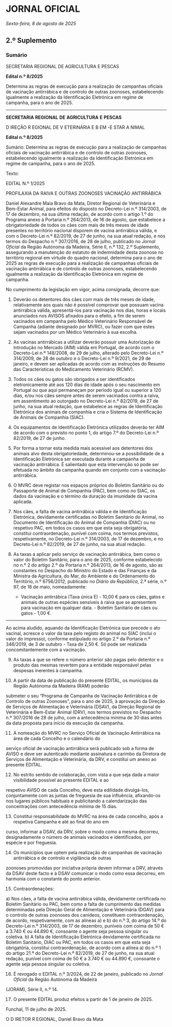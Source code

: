 # JORNAL OFICIAL

###### Sexta-feira, 8 de agosto de 2025

## **2.º Suplemento**

### **Sumário**

SECRETARIA REGIONAL DE AGRICULTURA E PESCAS


**Edital n.º 8/2025**

Determina as regras de execução para a realização de campanhas oficiais de
vacinação antirrábica e de controlo de outras zoonoses, estabelecendo igualmente a
realização da Identificação Eletrónica em regime de campanha, para o ano de 2025.




---

**SECRETARIA** **REGIONAL** **DE** **AGRICULTURA** **E** **PESCAS**


D IREÇÃO R EGIONAL DE V ETERINÁRIA E B EM -E STAR A NIMAL


**Edital n.º 8/2025**


Sumário:
Determina as regras de execução para a realização de campanhas oficiais de vacinação antirrábica e de controlo de outras zoonoses,
estabelecendo igualmente a realização da Identificação Eletrónica em regime de campanha, para o ano de 2025.

Texto:

EDITAL N.º 1/2025

PROFILAXIA DA RAIVA E OUTRAS ZOONOSES
VACINAÇÃO ANTIRRÁBICA

Daniel Alexandre Maia Bravo da Mata, Diretor Regional de Veterinária e Bem-Estar Animal, para efeitos do disposto no
Decreto-Lei n.º 314/2003, de 17 de dezembro, na sua última redação, de acordo com o artigo 1.º do Programa anexo à Portaria
n.º 264/2013, de 16 de agosto, que estabelece a obrigatoriedade de todos os cães com mais de três meses de idade presentes no
território nacional disporem de vacina antirrábica válida, e com o Decreto-Lei n.º 82/2019, de 27 de junho, na sua atual
redação, e nos termos do Despacho n.º 307/2016, de 28 de julho, publicado no _Jornal Oficial_ da Região Autónoma da
Madeira, Série II, n.º 132, 2.º Suplemento, assegurando a manutenção do estatuto de indemnidade desta zoonose no território
regional em virtude do quadro nacional, determina para o ano de 2025 as regras de execução para a realização de campanhas
oficiais de vacinação antirrábica e de controlo de outras zoonoses, estabelecendo igualmente a realização da Identificação
Eletrónica em regime de campanha.

No cumprimento da legislação em vigor, acima consignada, decorre que:

1. Deverão os detentores dos cães com mais de três meses de idade, relativamente aos quais não é possível comprovar
que possuam vacina antirrábica válida, apresentá-los para vacinação nos dias, horas e locais anunciados nos AVISOS
afixados para o efeito, a fim de serem vacinados em campanha pelo Médico Veterinário Responsável de Campanha
(adiante designado por MVRC), ou fazer com que estes sejam vacinados por um Médico Veterinário à sua escolha.

2. As vacinas antirrábicas a utilizar deverão possuir uma Autorização de Introdução no Mercado (AIM) válida em
Portugal, de acordo com o Decreto-Lei n.º 148/2008, de 29 de julho, alterado pelo Decreto-Lei n.º 314/2009, de 28 de
outubro e o Decreto-Lei n.º 9/2021, de 29 de janeiro, e devem ser aplicadas de acordo com as instruções do Resumo
das Características do Medicamento Veterinário (RCMV).

3. Todos os cães ou gatos são obrigados a ser identificados eletronicamente até aos 120 dias de idade após o seu
nascimento em Portugal ou que aqui permaneçam por período igual ou superior a 120 dias, e/ou nos cães sempre
antes de serem vacinados contra a raiva, em assentimento ao outorgado no Decreto-Lei n.º 82/2019, de 27 de junho,
na sua atual redação, que estabelece as regras de Identificação Eletrónica dos animais de companhia e cria o Sistema
de Identificação de Animais de Companhia (SIAC).

4. Os equipamentos de Identificação Eletrónica utilizados deverão ter AIM de acordo com o previsto no ponto 1, do
artigo 7.º do Decreto-Lei n.º 82/2019, de 27 de junho.

5. Por forma a tornar esta medida mais acessível aos detentores dos animais alvo desta obrigatoriedade, determinou-se a
possibilidade de a Identificação Eletrónica ser executada durante a campanha de vacinação antirrábica. É salientado
que esta intervenção só pode ser efetuada no âmbito da campanha quando em conjunto com a vacinação antirrábica.

6. O MVRC deve registar nos espaços próprios do Boletim Sanitário ou do Passaporte de Animal de Companhia (PAC),
bem como no SIAC, os dados da vacinação e o término da duração da imunidade da vacina aplicada.

7. Nos cães, a falta de vacina antirrábica válida e de Identificação Eletrónica, devidamente certificadas no Boletim
Sanitário do Animal, no Documento de Identificação do Animal de Companhia (DIAC) ou no respetivo PAC, em
todos os casos em que esta seja obrigatória, constitui contraordenação, punível com coima, nos termos previstos,
respetivamente, no Decreto-Lei n.º 314/2003, de 17 de dezembro, e no Decreto-Lei n.º 82/2019, de 27 de junho, na
sua atual redação.

8. As taxas a aplicar pelo serviço de vacinação antirrábica, bem como o valor do Boletim Sanitário, para o ano de 2025,
conforme estabelecido no n.º 2 do artigo 2.º da Portaria n.º 264/2013, de 16 de agosto, são as constantes no Despacho
do Ministro do Estado e das Finanças e da Ministra da Agricultura, do Mar, do Ambiente e do Ordenamento do
Território, n.º 6756/2012, publicado no _Diário da República_, 2.ª série, n.º 97, de 18 de maio, nomeadamente:

      - Vacinação antirrábica (Taxa única E) - 10,00 € para os cães, gatos e animais de outras espécies sensíveis à raiva
que se apresentem para vacinação em qualquer data.
       - Boletim Sanitário de cães ou gatos - 1,00 €.




---

Ao acima aludido, aquando da Identificação Eletrónica que precede o ato vacinal, acresce o valor da taxa pelo registo
do animal no SIAC (inclui o valor do impresso), conforme estipulado no artigo 2.º da Portaria n.º 346/2019, de 3 de
outubro - Taxa de 2,50 €. Só pode ser realizada concomitantemente com a vacinação.

9. As taxas a que se refere o número anterior são pagas pelo detentor e o produto das mesmas revertem para a entidade
responsável pelas despesas inerentes à campanha.

10. A partir da data de publicação do presente EDITAL, os municípios da Região Autónoma da Madeira (RAM) poderão

submeter o seu “Programa de Campanha de Vacinação Antirrábica e de Controlo de outras Zoonoses”, para o ano de
2025, à aprovação da Direção de Serviços de Alimentação e Veterinária (DSAV), da Direção Regional de Veterinária
e Bem-Estar Animal (DRV), nos termos previstos no Despacho n.º 307/2016 de 28 de julho, com a antecedência
mínima de 30 dias antes da data proposta para início da execução da campanha.

11. A nomeação do MVRC no Serviço Oficial de Vacinação Antirrábica na área de cada Concelho e o calendário do

serviço oficial de vacinação antirrábica será publicado sob a forma de AVISO e deve ser autenticado mediante
assinatura e carimbo da Diretora de Serviços de Alimentação e Veterinária, da DRV, e constitui um anexo ao presente
EDITAL.

12. No estrito sentido de colaboração, com vista a que seja dada a maior visibilidade possível ao presente EDITAL e ao

respetivo AVISO de cada Concelho, deve esta edilidade divulgá-los, conjuntamente com as juntas de freguesia de sua
influência, afixando-os nos lugares públicos habituais e publicitando a calendarização das concentrações com
antecedência mínima de 15 dias.

13. Constitui responsabilidade do MVRC na área de cada concelho, após a respetiva Campanha e até ao final do ano em

curso, informar a DSAV, da DRV, sobre o modo como a mesma decorreu, designadamente o número de animais
vacinados e identificados, por espécie e por freguesia.

14. Os municípios que optem pela realização de campanhas de vacinação antirrábica e de controlo e vigilância de outras

zoonoses promovidas por iniciativa própria devem informar a DRV, através da DSAV deste facto e à DSAV
comunicar o modo como essa decorreu, em harmonia com o constante do ponto anterior.

15. Contraordenações:

a) Nos cães, a falta de vacina antirrábica válida, devidamente certificada no Boletim Sanitário ou PAC, bem como a
falta de cumprimento das medidas determinadas pela Direção Geral de Alimentação e Veterinária (DGAV) para
o controlo de outras zoonoses dos canídeos, constituem contraordenação, de acordo, respetivamente, com as
alíneas a) e b) do n.º 3, do artigo 14.º do Decreto-Lei n.º 314/2003, de 17 de dezembro, puníveis com coima de
50 € a 3.740 € ou 44.890 €, consoante o agente seja pessoa singular ou coletiva.
b) A falta de Identificação Eletrónica devidamente certificada no Boletim Sanitário, DIAC ou PAC, em todos os
casos em que esta seja obrigatória, constitui contraordenação, de acordo com a alínea a) do n.º 1 do artigo 21.º do
Decreto-Lei n.º 82/2019, de 27 de junho, na sua atual redação, punível com coima de 50 € a 3.740 € ou 44.890 €,
consoante o agente seja pessoa singular ou coletiva.

16. É revogado o EDITAL n.º 3/2024, de 22 de janeiro, publicado no _Jornal Oficial_ da Região Autónoma da Madeira

(JORAM), Série II, n.º 14.

17. O presente EDITAL produz efeitos a partir de 1 de janeiro de 2025.

Funchal, 11 de julho de 2025.

O D IRETOR R EGIONAL, Daniel Bravo da Mata

